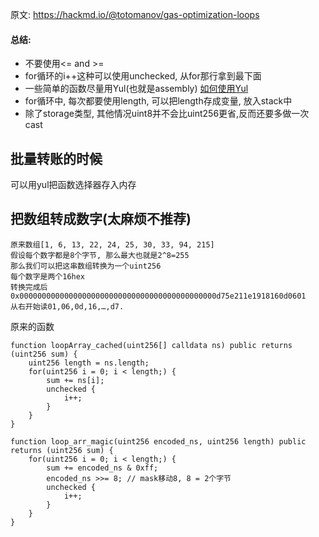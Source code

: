 原文: https://hackmd.io/@totomanov/gas-optimization-loops
#### 总结:
* 不要使用<= and >=
* for循环的i++这种可以使用unchecked, 从for那行拿到最下面
* 一些简单的函数尽量用Yul(也就是assembly) [如何使用Yul](https://docs.soliditylang.org/en/latest/yul.html)
* for循环中, 每次都要使用length, 可以把length存成变量, 放入stack中
* 除了storage类型, 其他情况uint8并不会比uint256更省,反而还要多做一次cast

批量转账的时候
----------
可以用yul把函数选择器存入内存



把数组转成数字(太麻烦不推荐)
---------
```
原来数组[1, 6, 13, 22, 24, 25, 30, 33, 94, 215]
假设每个数字都是8个字节, 那么最大也就是2^8=255
那么我们可以把这串数组转换为一个uint256
每个数字是两个16hex
转换完成后0x00000000000000000000000000000000000000000000d75e211e1918160d0601
从右开始读01,06,0d,16,…,d7. 

```

原来的函数
```solidity
function loopArray_cached(uint256[] calldata ns) public returns (uint256 sum) {
    uint256 length = ns.length;
    for(uint256 i = 0; i < length;) {
        sum += ns[i];
        unchecked {
            i++;
        }
    }
}
```

```solidity
function loop_arr_magic(uint256 encoded_ns, uint256 length) public returns (uint256 sum) {
    for(uint256 i = 0; i < length;) {
        sum += encoded_ns & 0xff;
        encoded_ns >>= 8; // mask移动8, 8 = 2个字节
        unchecked {
            i++;
        }
    }
}
```
